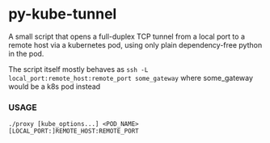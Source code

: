 # py-kube-tunnel

A small script that opens a full-duplex TCP tunnel from a local port to a remote host via a kubernetes pod, using only plain dependency-free python in the pod.

The script itself mostly behaves as `ssh -L local_port:remote_host:remote_port some_gateway` where some_gateway would be a k8s pod instead

### USAGE

````
./proxy [kube_options...] <POD_NAME> [LOCAL_PORT:]REMOTE_HOST:REMOTE_PORT
````
